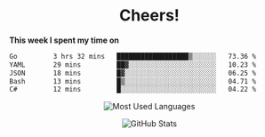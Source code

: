 <h1 align="center">Cheers!</h1>

**This week I spent my time on**
<!--START_SECTION:waka-->

```txt
Go         3 hrs 32 mins   ██████████████████▒░░░░░░   73.36 %
YAML       29 mins         ██▓░░░░░░░░░░░░░░░░░░░░░░   10.23 %
JSON       18 mins         █▓░░░░░░░░░░░░░░░░░░░░░░░   06.25 %
Bash       13 mins         █▒░░░░░░░░░░░░░░░░░░░░░░░   04.71 %
C#         12 mins         █░░░░░░░░░░░░░░░░░░░░░░░░   04.22 %
```

<!--END_SECTION:waka-->

<p align="center"><img src="https://github-readme-stats.vercel.app/api/top-langs/?username=thnkrn&layout=compact&hide=html&theme=tokyonight" alt="Most Used Languages" /></p>

<p align="center"><img src="https://github-readme-stats.vercel.app/api?username=thnkrn&show_icons=true&count_private=true&theme=tokyonight&show=reviews&hide_rank=false&rank_icon=github" alt="GitHub Stats" /></p>

<!-- <p align="center"><a href="https://wakatime.com"><img src="https://wakatime.com/share/@thnkrn/40092326-d1bd-471b-89da-9a7c63939402.png" /></p>
 -->

